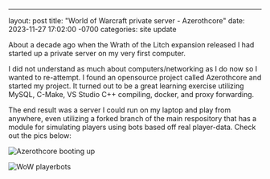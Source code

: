 ---
layout: post
title:  "World of Warcraft private server - Azerothcore"
date:   2023-11-27 17:02:00 -0700
categories: site update

<p>About a decade ago when the Wrath of the Litch expansion released I had started up a private server on my very first computer. </p>
<p>I did not understand as much about computers/networking as I do now so I wanted to re-attempt. 
I found an opensource project called Azerothcore and started my project.
It turned out to be a great learning exercise utilizing MySQL, C-Make, VS Studio C++ compiling, docker, and proxy forwarding. </p>
<p>The end result was a server I could run on my laptop and play from anywhere, even utilizing a forked branch of the main respository that has a module for simulating players using bots based off real player-data. Check out the pics below: </p>
<img 
	src="../../../azerthcre.png" 
	alt="Azerothcore booting up" 
	title="Servers booting up" />
	
<img 
	src="../../../wow_bots.png" 
	alt="WoW playerbots" 
	title="WoW playerbots" />